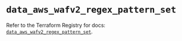 # `data_aws_wafv2_regex_pattern_set`

Refer to the Terraform Registry for docs: [`data_aws_wafv2_regex_pattern_set`](https://registry.terraform.io/providers/hashicorp/aws/6.11.0/docs/data-sources/wafv2_regex_pattern_set).
